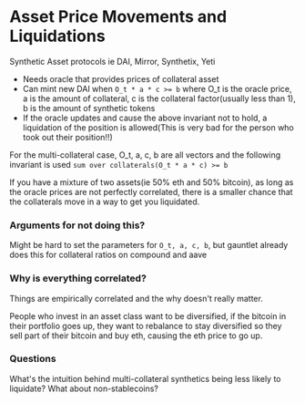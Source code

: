 # Asset Price Movements and Liquidations

Synthetic Asset protocols ie DAI, Mirror, Synthetix, Yeti
- Needs oracle that provides prices of collateral asset
- Can mint new DAI when `O_t * a * c >= b` where O_t is the oracle price, a is the amount of collateral, c is the collateral factor(usually less than 1), b is the amount of synthetic tokens
- If the oracle updates and cause the above invariant not to hold, a liquidation of the position is allowed(This is very bad for the person who took out their position!!)

For the multi-collateral case, O_t, a, c, b are all vectors and the following invariant is used 
`sum over collaterals(O_t * a * c) >= b`

If you have a mixture of two assets(ie 50% eth and 50% bitcoin), as long as the oracle prices are not perfectly correlated, there is a smaller chance that the collaterals move in a way to get you liquidated.

### Arguments for not doing this?
Might be hard to set the parameters for `O_t, a, c, b`, but gauntlet already does this for collateral ratios on compound and aave


### Why is everything correlated?
Things are empirically correlated and the why doesn't really matter.

People who invest in an asset class want to be diversified, if the bitcoin in their portfolio goes up, they want to rebalance to stay diversified so they sell part of their bitcoin and buy eth, causing the eth price to go up.

### Questions
What's the intuition behind multi-collateral synthetics being less likely to liquidate? What about non-stablecoins?
